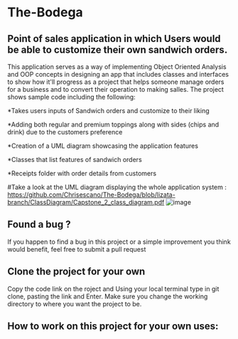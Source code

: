 # The-Bodega
## Point of sales application in which Users would be able to customize their own sandwich orders.

This application serves as a way of implementing Object Oriented Analysis and OOP concepts in designing an app that includes classes and interfaces to show how it'll progress as a project that helps someone manage orders for a business and to convert their operation to making salles. The project shows sample code including the following:

*Takes users inputs of Sandwich orders and customize to their liking 

*Adding both regular and premium toppings along with sides (chips and drink) due to the customers preference

*Creation of a UML diagram showcasing the application features

*Classes that list features of sandwich orders

*Receipts folder with order details from customers

#Take a look at the UML diagram displaying the whole application system : https://github.com/Chrisescano/The-Bodega/blob/lizata-branch/ClassDiagram/Capstone_2_class_diagram.pdf ![image](https://github.com/Chrisescano/The-Bodega/assets/147072859/f735d39d-c0ff-4f0a-a641-681b053eb3c0)


## Found a bug ?
If you happen to find a bug in this project  or a simple improvement you think would benefit, feel free to submit a pull request

## Clone the project for your own
Copy the code link on the roject and Using your local terminal type in git clone, pasting the link and Enter. Make sure you change the working directory to where you want the project to be. 

## How to work on this project for your own uses:

